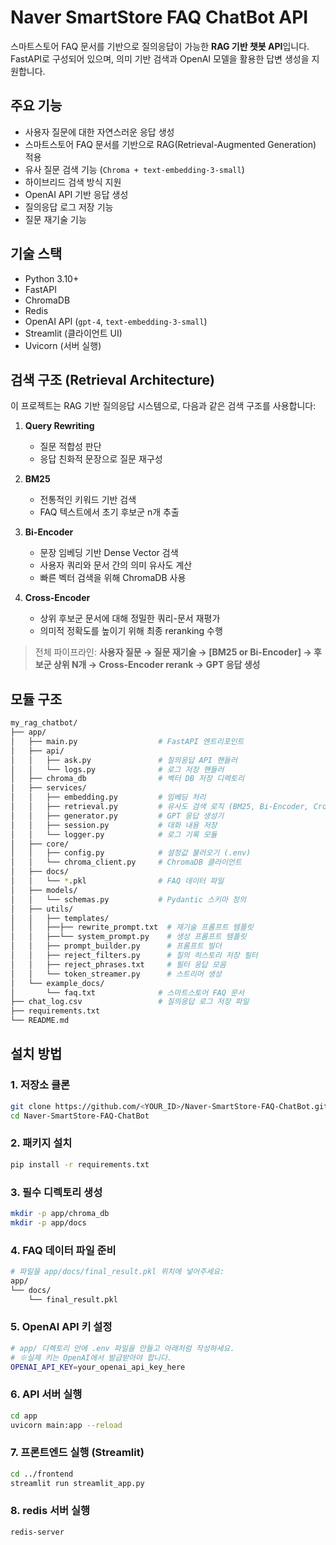 # Naver SmartStore FAQ ChatBot API

스마트스토어 FAQ 문서를 기반으로 질의응답이 가능한 **RAG 기반 챗봇 API**입니다.  
FastAPI로 구성되어 있으며, 의미 기반 검색과 OpenAI 모델을 활용한 답변 생성을 지원합니다.


## 주요 기능

- 사용자 질문에 대한 자연스러운 응답 생성
- 스마트스토어 FAQ 문서를 기반으로 RAG(Retrieval-Augmented Generation) 적용
- 유사 질문 검색 기능 (`Chroma + text-embedding-3-small`)
- 하이브리드 검색 방식 지원
- OpenAI API 기반 응답 생성
- 질의응답 로그 저장 기능
- 질문 재기술 기능


## 기술 스택

- Python 3.10+
- FastAPI
- ChromaDB
- Redis
- OpenAI API (`gpt-4`, `text-embedding-3-small`)
- Streamlit (클라이언트 UI)
- Uvicorn (서버 실행)


## 검색 구조 (Retrieval Architecture)

이 프로젝트는 RAG 기반 질의응답 시스템으로, 다음과 같은 검색 구조를 사용합니다:

1. **Query Rewriting**  
   - 질문 적합성 판단
   - 응답 친화적 문장으로 질문 재구성

2. **BM25**  
   - 전통적인 키워드 기반 검색
   - FAQ 텍스트에서 초기 후보군 n개 추출

3. **Bi-Encoder**   
   - 문장 임베딩 기반 Dense Vector 검색
   - 사용자 쿼리와 문서 간의 의미 유사도 계산
   - 빠른 벡터 검색을 위해 ChromaDB 사용

4. **Cross-Encoder**  
   - 상위 후보군 문서에 대해 정밀한 쿼리-문서 재평가
   - 의미적 정확도를 높이기 위해 최종 reranking 수행

> 전체 파이프라인:
> **사용자 질문 → 질문 재기술 → [BM25 or Bi-Encoder] → 후보군 상위 N개 → Cross-Encoder rerank → GPT 응답 생성**

## 모듈 구조
```bash
my_rag_chatbot/
├── app/
│   ├── main.py                  # FastAPI 엔트리포인트
│   ├── api/
│   │   ├── ask.py               # 질의응답 API 핸들러
│   │   └── logs.py              # 로그 저장 핸들러
│   ├── chroma_db                # 벡터 DB 저장 디렉토리
│   ├── services/
│   │   ├── embedding.py         # 임베딩 처리
│   │   ├── retrieval.py         # 유사도 검색 로직 (BM25, Bi-Encoder, Cross-Encoder)
│   │   ├── generator.py         # GPT 응답 생성기
│   │   ├── session.py           # 대화 내용 저장
│   │   └── logger.py            # 로그 기록 모듈
│   ├── core/
│   │   ├── config.py            # 설정값 불러오기 (.env)
│   │   └── chroma_client.py     # ChromaDB 클라이언트
│   ├── docs/
│   │   └── *.pkl                # FAQ 데이터 파일
│   ├── models/
│   │   └── schemas.py           # Pydantic 스키마 정의
│   ├── utils/
│   │   ├── templates/     
│   │   ├──├── rewrite_prompt.txt  # 재기술 프롬프트 템플릿 
│   │   ├──└── system_prompt.py    # 생성 프롬프트 템플릿 
│   │   ├── prompt_builder.py      # 프롬프트 빌더
│   │   ├── reject_filters.py      # 질의 히스토리 저장 필터
│   │   ├── reject_phrases.txt     # 필터 응답 모음
│   │   └── token_streamer.py      # 스트리머 생성   
│   └── example_docs/
│       └── faq.txt              # 스마트스토어 FAQ 문서
├── chat_log.csv                 # 질의응답 로그 저장 파일
├── requirements.txt
└── README.md
```

## 설치 방법
### 1. 저장소 클론
```bash
git clone https://github.com/<YOUR_ID>/Naver-SmartStore-FAQ-ChatBot.git
cd Naver-SmartStore-FAQ-ChatBot
```

### 2. 패키지 설치
```bash
pip install -r requirements.txt
```

### 3. 필수 디렉토리 생성
```bash
mkdir -p app/chroma_db
mkdir -p app/docs
```

### 4. FAQ 데이터 파일 준비
```bash
# 파일을 app/docs/final_result.pkl 위치에 넣어주세요:
app/
└── docs/
    └── final_result.pkl
```

### 5. OpenAI API 키 설정
```bash
# app/ 디렉토리 안에 .env 파일을 만들고 아래처럼 작성하세요. 
# ※실제 키는 OpenAI에서 발급받아야 합니다.
OPENAI_API_KEY=your_openai_api_key_here
```

### 6. API 서버 실행
```bash
cd app
uvicorn main:app --reload
```

### 7. 프론트엔드 실행 (Streamlit)
```bash
cd ../frontend
streamlit run streamlit_app.py
```

### 8. redis 서버 실행
```bash
redis-server
```